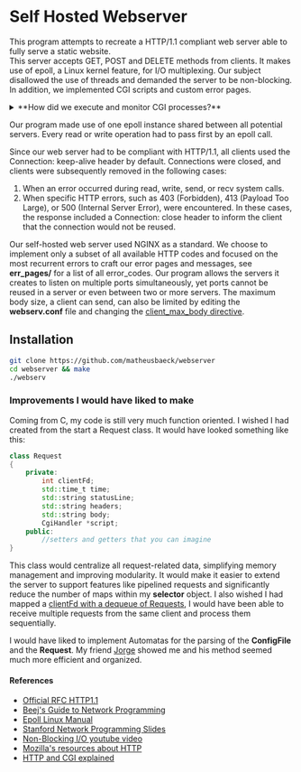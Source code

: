 # Self Hosted Webserver

This program attempts to recreate a HTTP/1.1 compliant web server able to fully serve a static website.<br> This server accepts GET, POST and DELETE methods from clients. It makes use of epoll, a Linux kernel feature, for I/O multiplexing. Our subject disallowed the use of threads and demanded the server to be non-blocking. In addition, we implemented CGI scripts and custom error pages.

<details>
<summary>**How did we execute and monitor CGI processes?**</summary>
<br>

To execute a CGI script, our program follows these steps:

1. **Path Validation**:  
   The program searches for the CGI script in the designated CGI directory, as specified in `webserv.conf`. It ensures the script's filename has the correct extension (e.g., `.php`, `.py`) before proceeding.

2. **Execution**:  
   If the script is valid, it is executed in a new process using a fork-exec pattern. Pipes are established between the server and the CGI process for communication.

3. **Integration with Epoll**:  
   The pipe's read end is added to the epoll instance, allowing the server to monitor the output of the CGI script without blocking.

4. **Completion Handling**:  
   When the CGI script finishes execution, its pipes are closed, which triggers an event in the epoll instance. This event signals that the server can now process the script's output and send the appropriate response back to the client.

<br>
</details>


Our program made use of one epoll instance shared between all potential servers. Every read or write operation had to pass first by an epoll call.<br>

Since our web server had to be compliant with HTTP/1.1, all clients used the Connection: keep-alive header by default. Connections were closed, and clients were subsequently removed in the following cases:
1. When an error occurred during read, write, send, or recv system calls.
2. When specific HTTP errors, such as 403 (Forbidden), 413 (Payload Too Large), or 500 (Internal Server Error), were encountered. In these cases, the response included a Connection: close header to inform the client that the connection would not be reused.<br>

Our self-hosted web server used NGINX as a standard. We choose to implement only a subset of all available HTTP codes and focused on the most recurrent errors to craft our error pages and messages, see **err_pages/** for a list of all error_codes. Our program allows the servers it creates to listen on multiple ports simultaneously, yet ports cannot be reused in a server or even between two or more servers. The maximum body size, a client can send, can also be limited by editing the **webserv.conf** file and changing the <ins>client_max_body directive</ins>.

## Installation

```bash
git clone https://github.com/matheusbaeck/webserver
cd webserver && make
./webserv
```

### Improvements I would have liked to make

Coming from C, my code is still very much function oriented. I wished I had created from the start a Request class. It would have looked something like this:
```cpp
class Request
{
    private:
        int clientFd;
        std::time_t time;
        std::string statusLine;
        std::string headers;
        std::string body;
        CgiHandler *script;
    public:
        //setters and getters that you can imagine
}
```
This class would centralize all request-related data, simplifying memory management and improving modularity. It would make it easier to extend the server to support features like pipelined requests and significantly reduce the number of maps within my **selector** object. I also wished I had mapped a <ins>clientFd with a dequeue of Requests</ins>, I would have been able to receive multiple requests from the same client and process them sequentially.

I would have liked to implement Automatas for the parsing of the **ConfigFile** and the **Request**. My friend [Jorge](https://github.com/JorgeVJ) showed me and his method seemed much more efficient and organized.

#### References

* [Official RFC HTTP1.1](https://datatracker.ietf.org/doc/html/rfc2616)
* [Beej's Guide to Network Programming](https://beej.us/guide/bgnet/html/)
* [Epoll Linux Manual](https://man7.org/linux/man-pages/man7/epoll.7.html)
* [Stanford Network Programming Slides](https://web.stanford.edu/class/archive/cs/cs110/cs110.1202/static/lectures/19-events-threads.pdf)
* [Non-Blocking I/O youtube video](https://youtu.be/wB9tIg209-8?feature=shared)
* [Mozilla's resources about HTTP](https://developer.mozilla.org/en-US/docs/Web/HTTP)
* [HTTP and CGI explained](https://www.garshol.priv.no/download/text/http-tut.html)




